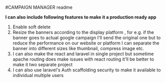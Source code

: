 #CAMPAIGN MANAGER readme

**I can also include following features to make it a production ready app**
1. Enable soft delete
2. Resize the banners according to the display platform , for e.g. if the banner goes to actual google campaign I'll send the original one but to reduce the performance on our website or platform I can separate the banner into different sizes like thumbnail, compress image etc.
3. I can also make the react and laravel in single project but sometime apache routing does make issues with react routing it'll be better to make it two separate project
4. I can also use laravel's Auth scaffolding security to make it available to individual multiple users 